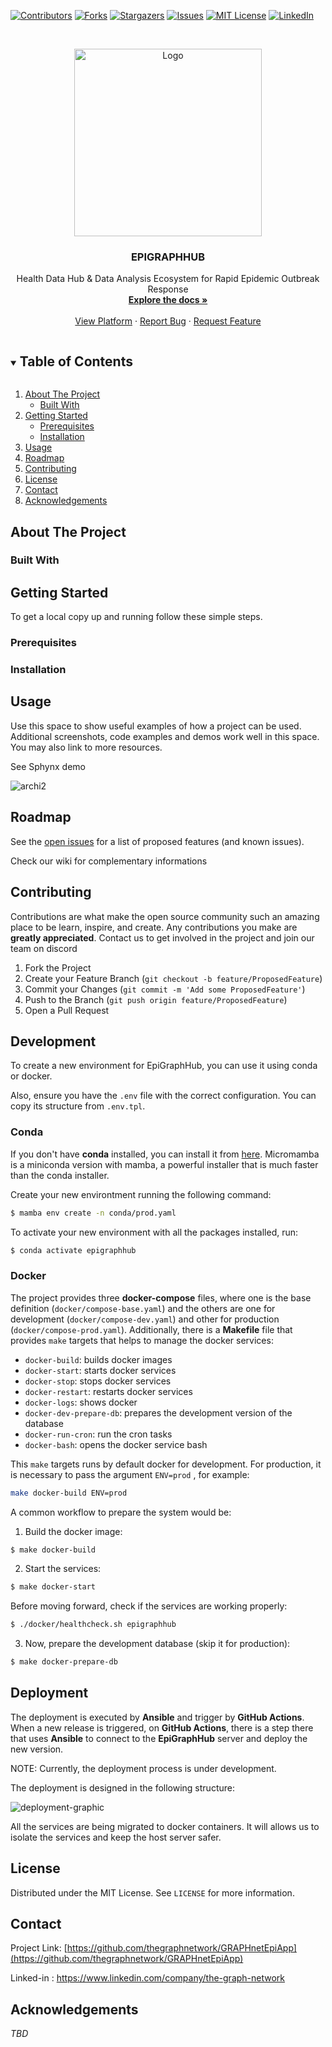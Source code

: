 
<!--
*** Template found on 
*** https://github.com/othneildrew/Best-README-Template/blob/master/BLANK_README.md
*** To avoid retyping too much info. Do a search and replace for the following:
*** github_username, repo_name, twitter_handle, email, project_title, project_description
-->



<!-- PROJECT SHIELDS -->
<!--
*** I'm using markdown "reference style" links for readability.
*** Reference links are enclosed in brackets [ ] instead of parentheses ( ).
*** See the bottom of this document for the declaration of the reference variables
*** for contributors-url, forks-url, etc. This is an optional, concise syntax you may use.
*** https://www.markdownguide.org/basic-syntax/#reference-style-links
-->
[![Contributors][contributors-shield]][contributors-url]
[![Forks][forks-shield]][forks-url]
[![Stargazers][stars-shield]][stars-url]
[![Issues][issues-shield]][issues-url]
[![MIT License][license-shield]][license-url]
[![LinkedIn][linkedin-shield]][linkedin-url]



<!-- PROJECT LOGO -->
<br />
<p align="center">
  <a href="https://github.com/thegraphnetwork/EpiGraphHub">
    <img src="images/EGH.png" alt="Logo" width="300" height=300" >
  </a>

  <h3 align="center">EPIGRAPHHUB</h3>

  <p align="center">
    Health Data Hub & Data Analysis Ecosystem for Rapid Epidemic Outbreak Response
    <br />
    <a href="https://epigraphhub.readthedocs.io"><strong>Explore the docs »</strong></a>
    <br />
    <br />
    <a href="https://epigraphhub.org">View Platform</a>
    ·
    <a href="https://github.com/thegraphnetwork/GRAPHnetEpiApp/issues">Report Bug</a>
    ·
    <a href="https://github.com/thegraphnetwork/GRAPHnetEpiApp/issues">Request Feature</a>
  </p>
</p>



<!-- TABLE OF CONTENTS -->
<details open="open">
  <summary><h2 style="display: inline-block">Table of Contents</h2></summary>
  <ol>
    <li>
      <a href="#about-the-project">About The Project</a>
      <ul>
        <li><a href="#built-with">Built With</a></li>
      </ul>
    </li>
    <li>
      <a href="#getting-started">Getting Started</a>
      <ul>
        <li><a href="#prerequisites">Prerequisites</a></li>
        <li><a href="#installation">Installation</a></li>
      </ul>
    </li>
    <li><a href="#usage">Usage</a></li>
    <li><a href="#roadmap">Roadmap</a></li>
    <li><a href="#contributing">Contributing</a></li>
    <li><a href="#license">License</a></li>
    <li><a href="#contact">Contact</a></li>
    <li><a href="#acknowledgements">Acknowledgements</a></li>
  </ol>
</details>



<!-- ABOUT THE PROJECT -->
## About The Project



### Built With





<!-- GETTING STARTED -->
## Getting Started

To get a local copy up and running follow these simple steps.

### Prerequisites



### Installation




<!-- USAGE EXAMPLES -->
## Usage

Use this space to show useful examples of how a project can be used. Additional screenshots, code examples and demos work well in this space. You may also link to more resources.

See Sphynx demo
<!-- ARCHITECURE -->

![archi2](images/EPIHUB_DOCU-ARCHITECTURE_DATA.svg)

<!-- ROADMAP -->
## Roadmap

See the [open issues](https://github.com/thegraphnetwork/GRAPHnetEpiApp/issues) for a list of proposed features (and known issues).

Check our wiki for complementary informations



<!-- CONTRIBUTING -->
## Contributing

Contributions are what make the open source community such an amazing place to be learn, inspire, and create. Any contributions you make are **greatly appreciated**.
Contact us to get involved in the project and join our team on discord

1. Fork the Project
2. Create your Feature Branch (`git checkout -b feature/ProposedFeature`)
3. Commit your Changes (`git commit -m 'Add some ProposedFeature'`)
4. Push to the Branch (`git push origin feature/ProposedFeature`)
5. Open a Pull Request


<!-- LICENSE -->
## Development

To create a new environment for EpiGraphHub, you can use it using
conda or docker.

Also, ensure you have the `.env` file with the correct configuration.
You can copy its structure from `.env.tpl`.

### Conda

If you don't have **conda** installed, you can install it from
[here](https://github.com/mamba-org/mamba#micromamba). Micromamba 
is a miniconda version with mamba, a powerful installer that is much
faster than the conda installer.

Create your new environtment running the following command:

```bash
$ mamba env create -n conda/prod.yaml
```

To activate your new environment with all the packages installed, run:

```bash
$ conda activate epigraphhub
```

### Docker

The project provides three **docker-compose** files, where one is the base
definition (`docker/compose-base.yaml`) and the others are one for 
development (`docker/compose-dev.yaml`) and other for production
(`docker/compose-prod.yaml`). Additionally, there is a **Makefile** 
file that provides `make` targets that helps to manage the docker services:

- `docker-build`: builds docker images
- `docker-start`: starts docker services
- `docker-stop`: stops docker services
- `docker-restart`: restarts docker services
- `docker-logs`: shows docker 
- `docker-dev-prepare-db`: prepares the development version of the database
- `docker-run-cron`: run the cron tasks
- `docker-bash`: opens the docker service bash

This `make` targets runs by default docker for development. For production,
it is necessary to pass the argument `ENV=prod` , for example:

```bash
make docker-build ENV=prod
```

A common workflow to prepare the system would be:

1. Build the docker image:

```bash
$ make docker-build
```

2. Start the services:

```bash
$ make docker-start
```

Before moving forward, check if the services are working properly:

```bash
$ ./docker/healthcheck.sh epigraphhub
```

3. Now, prepare the development database (skip it for production):

```bash
$ make docker-prepare-db
```

## Deployment

The deployment is executed by **Ansible** and trigger by **GitHub Actions**.
When a new release is triggered, on **GitHub Actions**, there is a step
there that uses **Ansible** to connect to the **EpiGraphHub** server
and deploy the new version.

NOTE: Currently, the deployment process is under development.

The deployment is designed in the following structure:

![deployment-graphic](images/deployment.png)

All the services are being migrated to docker containers. It will allows us 
to isolate the services and keep the host server safer.

<!-- LICENSE -->
## License

Distributed under the MIT License. See `LICENSE` for more information.


<!-- CONTACT -->
## Contact

Project Link: [https://github.com/thegraphnetwork/GRAPHnetEpiApp](https://github.com/thegraphnetwork/GRAPHnetEpiApp)

Linked-in : https://www.linkedin.com/company/the-graph-network



<!-- ACKNOWLEDGEMENTS -->
## Acknowledgements

*TBD*





<!-- MARKDOWN LINKS & IMAGES -->
<!-- https://www.markdownguide.org/basic-syntax/#reference-style-links -->
[contributors-shield]: https://img.shields.io/github/contributors/thegraphnetwork/GRAPHnetEpiApp.svg?style=for-the-badge
[contributors-url]: https://github.com/thegraphnetwork/GRAPHnetEpiApp/graphs/contributors
[forks-shield]: https://img.shields.io/github/forks/thegraphnetwork/GRAPHnetEpiApp.svg?style=for-the-badge
[forks-url]: https://github.com/thegraphnetwork/GRAPHnetEpiApp/network/members
[stars-shield]: https://img.shields.io/github/stars/thegraphnetwork/GRAPHnetEpiApp.svg?style=for-the-badge
[stars-url]: https://github.com/thegraphnetwork/GRAPHnetEpiApp/stargazers
[issues-shield]: https://img.shields.io/github/issues/thegraphnetwork/GRAPHnetEpiApp.svg?style=for-the-badge
[issues-url]: https://github.com/thegraphnetwork/GRAPHnetEpiApp/issues
[license-shield]: https://img.shields.io/github/license/thegraphnetwork/GRAPHnetEpiApp.svg?style=for-the-badge
[license-url]: https://github.com/thegraphnetwork/GRAPHnetEpiApp/blob/master/LICENSE.txt
[linkedin-shield]: https://img.shields.io/badge/-LinkedIn-black.svg?style=for-the-badge&logo=linkedin&colorB=555
[linkedin-url]: https://www.linkedin.com/company/the-graph-network
